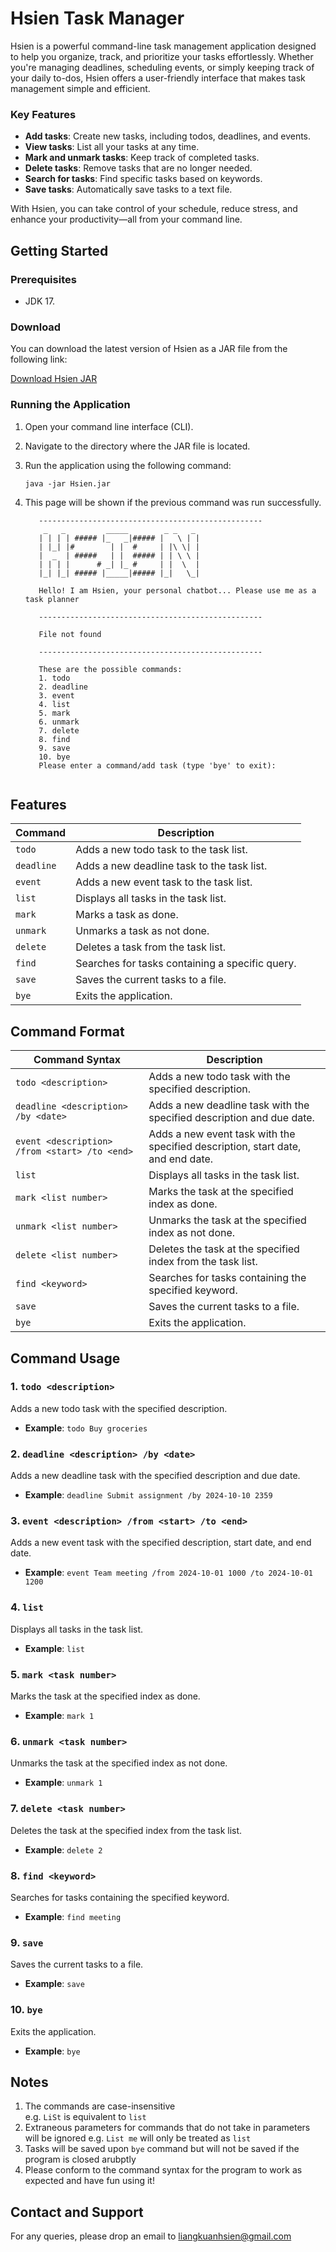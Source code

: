 # Hsien Task Manager

Hsien is a powerful command-line task management application designed to help you organize, track, and prioritize your tasks effortlessly. Whether you're managing deadlines, scheduling events, or simply keeping track of your daily to-dos, Hsien offers a user-friendly interface that makes task management simple and efficient.

### Key Features

- **Add tasks**: Create new tasks, including todos, deadlines, and events.
- **View tasks**: List all your tasks at any time.
- **Mark and unmark tasks**: Keep track of completed tasks.
- **Delete tasks**: Remove tasks that are no longer needed.
- **Search for tasks**: Find specific tasks based on keywords.
- **Save tasks**: Automatically save tasks to a text file.

With Hsien, you can take control of your schedule, reduce stress, and enhance your productivity—all from your command line.

## Getting Started

### Prerequisites

- JDK 17.

### Download

You can download the latest version of Hsien as a JAR file from the following link:

[Download Hsien JAR](https://github.com/KuanHsienn/ip/releases/download/A-Release/Hsien.jar)

### Running the Application

1. Open your command line interface (CLI).
2. Navigate to the directory where the JAR file is located.
3. Run the application using the following command:

   ```
   java -jar Hsien.jar
   ```

4. This page will be shown if the previous command was run successfully.


   ```
      --------------------------------------------------
       _   _         _____        _ _   _
      | | | | ##### |_   _|##### |   \ | |
      | |_| |#        | |  #     | |\ \| |
      |  _  | #####   | |  ##### | | \ \ |
      | | | |      # _| |_ #     | |  \  |
      |_| |_| ##### |_____|##### |_|   \_|
      
      Hello! I am Hsien, your personal chatbot... Please use me as a task planner
      
      --------------------------------------------------
      
      File not found
      
      --------------------------------------------------
      
      These are the possible commands:
      1. todo
      2. deadline
      3. event
      4. list
      5. mark
      6. unmark
      7. delete
      8. find
      9. save
      10. bye
      Please enter a command/add task (type 'bye' to exit):
      
   ```



## Features

| Command   | Description                                  |
|-----------|----------------------------------------------|
| `todo`    | Adds a new todo task to the task list.      |
| `deadline`| Adds a new deadline task to the task list.  |
| `event`   | Adds a new event task to the task list.     |
| `list`    | Displays all tasks in the task list.        |
| `mark`    | Marks a task as done.                        |
| `unmark`  | Unmarks a task as not done.                  |
| `delete`  | Deletes a task from the task list.          |
| `find`    | Searches for tasks containing a specific query. |
| `save`    | Saves the current tasks to a file.          |
| `bye`     | Exits the application.                       |


## Command Format

| Command Syntax               | Description                                          |
|------------------------------|------------------------------------------------------|
| `todo <description>`         | Adds a new todo task with the specified description. |
| `deadline <description> /by <date>` | Adds a new deadline task with the specified description and due date. |
| `event <description> /from <start> /to <end>` | Adds a new event task with the specified description, start date, and end date. |
| `list`                       | Displays all tasks in the task list.                 |
| `mark <list number>`         | Marks the task at the specified index as done.       |
| `unmark <list number>`       | Unmarks the task at the specified index as not done. |
| `delete <list number>`       | Deletes the task at the specified index from the task list. |
| `find <keyword>`             | Searches for tasks containing the specified keyword.   |
| `save`                       | Saves the current tasks to a file.                   |
| `bye`                        | Exits the application.                               |


## Command Usage

### 1. `todo <description>`
Adds a new todo task with the specified description.
- **Example**: `todo Buy groceries`

### 2. `deadline <description> /by <date>`
Adds a new deadline task with the specified description and due date.
- **Example**: `deadline Submit assignment /by 2024-10-10 2359`

### 3. `event <description> /from <start> /to <end>`
Adds a new event task with the specified description, start date, and end date.
- **Example**: `event Team meeting /from 2024-10-01 1000 /to 2024-10-01 1200`

### 4. `list`
Displays all tasks in the task list.
- **Example**: `list`

### 5. `mark <task number>`
Marks the task at the specified index as done.
- **Example**: `mark 1`

### 6. `unmark <task number>`
Unmarks the task at the specified index as not done.
- **Example**: `unmark 1`

### 7. `delete <task number>`
Deletes the task at the specified index from the task list.
- **Example**: `delete 2`

### 8. `find <keyword>`
Searches for tasks containing the specified keyword.
- **Example**: `find meeting`

### 9. `save`
Saves the current tasks to a file.
- **Example**: `save`

### 10. `bye`
Exits the application.
- **Example**: `bye`

## Notes
1. The commands are case-insensitive  
   e.g. `LiSt` is equivalent to `list`
2. Extraneous parameters for commands that do not take in parameters will be ignored
  e.g. `List me` will only be treated as `list`
3. Tasks will be saved upon `bye` command but will not be saved if the program is closed arubptly
4. Please conform to the command syntax for the program to work as expected and have fun using it!

## Contact and Support

For any queries, please drop an email to liangkuanhsien@gmail.com

